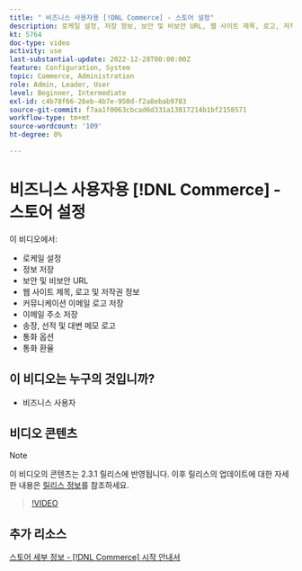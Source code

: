 ```yaml
---
title: " 비즈니스 사용자용 [!DNL Commerce] - 스토어 설정"
description: 로케일 설정, 저장 정보, 보안 및 비보안 URL, 웹 사이트 제목, 로고, 저작권 정보, 커뮤니케이션 이메일 로고, 저장 이메일 주소, 통화 옵션 및 환율에 대해 알아봅니다.
kt: 5764
doc-type: video
activity: use
last-substantial-update: 2022-12-28T00:00:00Z
feature: Configuration, System
topic: Commerce, Administration
role: Admin, Leader, User
level: Beginner, Intermediate
exl-id: c4b78f66-26eb-4b7e-950d-f2a8ebab9783
source-git-commit: f7aa1f0063cbcad6d331a13817214b1bf2158571
workflow-type: tm+mt
source-wordcount: '109'
ht-degree: 0%

---
```


# 비즈니스 사용자용 [!DNL Commerce] - 스토어 설정

이 비디오에서:

- 로케일 설정
- 정보 저장
- 보안 및 비보안 URL
- 웹 사이트 제목, 로고 및 저작권 정보
- 커뮤니케이션 이메일 로고 저장
- 이메일 주소 저장
- 송장, 선적 및 대변 메모 로고
- 통화 옵션
- 통화 환율

## 이 비디오는 누구의 것입니까?

- 비즈니스 사용자

## 비디오 콘텐츠

>[!NOTE]
>
>이 비디오의 콘텐츠는 2.3.1 릴리스에 반영됩니다. 이후 릴리스의 업데이트에 대한 자세한 내용은 [릴리스 정보](https://experienceleague.adobe.com/docs/commerce-operations/release/notes/overview.html)를 참조하세요.

>[!VIDEO](https://video.tv.adobe.com/v/35949?quality=12&learn=on)

## 추가 리소스

[스토어 세부 정보 - [!DNL Commerce] 시작 안내서](https://experienceleague.adobe.com/docs/commerce-admin/start/setup/store-details.html)
